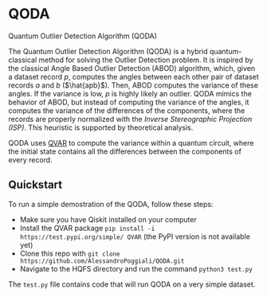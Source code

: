 # QODA
Quantum Outlier Detection Algorithm (QODA)

The Quantum Outlier Detection Algorithm (QODA) is a hybrid quantum-classical method for solving the Outlier Detection problem. It is inspired by the classical Angle Based Outlier Detection (ABOD) algorithm, which, given a dataset record $p$, computes the angles between each other pair of dataset records $a$ and $b$ ($\hat{apb}$). Then, ABOD computes the variance of these angles. If the variance is low, $p$ is highly likely an outlier. QODA mimics the behavior of ABOD, but instead of computing the variance of the angles, it computes the variance of the differences of the components, where the records are properly normalized with the *Inverse Stereographic Projection (ISP)*. This heuristic is supported by theoretical analysis.

QODA uses [QVAR](https://github.com/AlessandroPoggiali/QVAR) to compute the variance within a quantum circuit, where the initial state contains all the differences between the components of every record. 

## Quickstart

To run a simple demostration of the QODA, follow these steps:
* Make sure you have Qiskit installed on your computer
* Install the QVAR package `pip install -i https://test.pypi.org/simple/ QVAR` (the PyPI version is not available yet)
* Clone this repo with `git clone https://github.com/AlessandroPoggiali/QODA.git`
* Navigate to the HQFS directory and run the command `python3 test.py`

The `test.py` file contains code that will run QODA on a very simple dataset.
